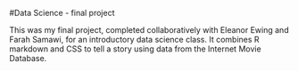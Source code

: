 #Data Science - final project

This was my final project, completed collaboratively with Eleanor Ewing and Farah Samawi, for an introductory data science class. It combines R markdown and CSS to tell a story using data from the Internet Movie Database.
